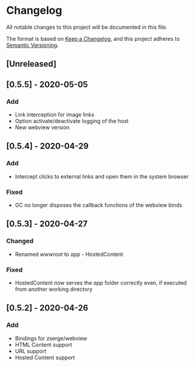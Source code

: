 # Changelog
All notable changes to this project will be documented in this file.

The format is based on [Keep a Changelog](https://keepachangelog.com/en/1.0.0/),
and this project adheres to [Semantic Versioning](https://semver.org/spec/v2.0.0.html).

## [Unreleased]

## [0.5.5] - 2020-05-05
### Add
- Link interception for image links
- Option activate/deactivate logging of the host
- New webview version

## [0.5.4] - 2020-04-29
### Add
- Intercept clicks to external links and open them in the system browser

### Fixed
- GC no longer disposes the callback functions of the webview binds

## [0.5.3] - 2020-04-27
### Changed
- Renamed *wwwroot* to *app* - HostedContent

### Fixed
- HostedContent now serves the *app* folder correctly even, if executed from another working directory

## [0.5.2] - 2020-04-26
### Add
- Bindings for zserge/webview
- HTML Content support
- URL support
- Hosted Content support
